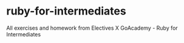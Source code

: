 # ruby-for-intermediates
All exercises and homework from Electives X GoAcademy - Ruby for Intermediates
